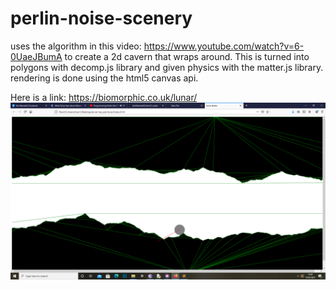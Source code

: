 # perlin-noise-scenery
uses the algorithm in this video: https://www.youtube.com/watch?v=6-0UaeJBumA to create a 2d cavern that wraps around.
This is turned into polygons with decomp.js library and given physics with the matter.js library. rendering is done using the html5 canvas api.

Here is a link:
https://biomorphic.co.uk/lunar/
![alt text](https://github.com/JimMarshall35/perlin-noise-scenery/blob/main/lunar/Untitled.png?raw=true)



